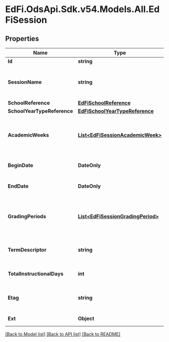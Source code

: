 # EdFi.OdsApi.Sdk.v54.Models.All.EdFiSession

## Properties

Name | Type | Description | Notes
------------ | ------------- | ------------- | -------------
**Id** | **string** |  | [optional] 
**SessionName** | **string** | The identifier for the calendar for the academic session (e.g., 2010/11, 2011 Summer). | 
**SchoolReference** | [**EdFiSchoolReference**](EdFiSchoolReference.md) |  | 
**SchoolYearTypeReference** | [**EdFiSchoolYearTypeReference**](EdFiSchoolYearTypeReference.md) |  | 
**AcademicWeeks** | [**List&lt;EdFiSessionAcademicWeek&gt;**](EdFiSessionAcademicWeek.md) | An unordered collection of sessionAcademicWeeks. The academic weeks associated with the school year. | [optional] 
**BeginDate** | **DateOnly** | Month, day, and year of the first day of the Session. | 
**EndDate** | **DateOnly** | Month, day and year of the last day of the Session. | 
**GradingPeriods** | [**List&lt;EdFiSessionGradingPeriod&gt;**](EdFiSessionGradingPeriod.md) | An unordered collection of sessionGradingPeriods. Grading periods associated with the session. | [optional] 
**TermDescriptor** | **string** | An descriptor value indicating the term (e.g. &#39;Semester&#39;, &#39;Quarter&#39;, etc.). | 
**TotalInstructionalDays** | **int** | The total number of instructional days in the school calendar. | 
**Etag** | **string** | A unique system-generated value that identifies the version of the resource. | [optional] 
**Ext** | **Object** | Extensions to the Session entity. | [optional] 

[[Back to Model list]](../README.md#documentation-for-models) [[Back to API list]](../README.md#documentation-for-api-endpoints) [[Back to README]](../README.md)

